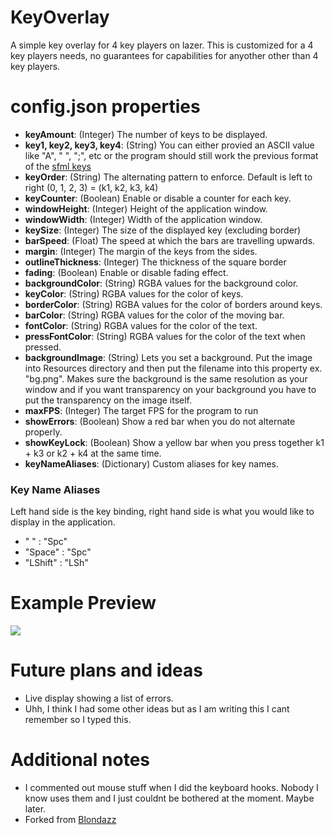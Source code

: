 
# KeyOverlay
 A simple key overlay for 4 key players on lazer. This is customized for a 4 key players needs, no guarantees for capabilities for anyother other than 4 key players.

# config.json properties
- **keyAmount**: (Integer) The number of keys to be displayed.
- **key1, key2, key3, key4**: (String) You can either provied an ASCII value like "A", " ", ";", etc or the program should still work the previous format of the [sfml keys](https://www.sfml-dev.org/documentation/2.5.1/classsf_1_1Keyboard.php#acb4cacd7cc5802dec45724cf3314a142)
- **keyOrder**: (String) The alternating pattern to enforce. Default is left to right (0, 1, 2, 3) = (k1, k2, k3, k4)
- **keyCounter**: (Boolean) Enable or disable a counter for each key.
- **windowHeight**: (Integer) Height of the application window.
- **windowWidth**: (Integer) Width of the application window.
- **keySize**: (Integer) The size of the displayed key (excluding border)
- **barSpeed**: (Float) The speed at which the bars are travelling upwards.
- **margin**: (Integer) The margin of the keys from the sides.
- **outlineThickness**: (Integer) The thickness of the square border
- **fading**: (Boolean) Enable or disable fading effect.
- **backgroundColor**: (String) RGBA values for the background color.
- **keyColor**: (String) RGBA values for the color of keys.
- **borderColor**: (String) RGBA values for the color of borders around keys.
- **barColor**: (String) RGBA values for the color of the moving bar.
- **fontColor**: (String) RGBA values for the color of the text.
- **pressFontColor**: (String) RGBA values for the color of the text when pressed.
- **backgroundImage**: (String) Lets you set a background. Put the image into Resources directory and then put the filename into this property ex. "bg.png". Makes sure the background is the same resolution as your window and if you want transparency on your background you have to put the transparency on the image itself.
- **maxFPS**: (Integer) The target FPS for the program to run
- **showErrors**: (Boolean) Show a red bar when you do not alternate properly.
- **showKeyLock**: (Boolean) Show a yellow bar when you press together k1 + k3 or k2 + k4 at the same time.
- **keyNameAliases**: (Dictionary) Custom aliases for key names.

### Key Name Aliases

Left hand side is the key binding, right hand side is what you would like to display in the application.

- " " : "Spc"
- "Space" : "Spc"
- "LShift" : "LSh"

# Example Preview

![](https://i.imgur.com/FO695k5.gif)

# Future plans and ideas
- Live display showing a list of errors.
- Uhh, I think I had some other ideas but as I am writing this I cant remember so I typed this.

# Additional notes
- I commented out mouse stuff when I did the keyboard hooks. Nobody I know uses them and I just couldnt be bothered at the moment. Maybe later.
- Forked from [Blondazz](https://github.com/Blondazz/KeyOverlay)

